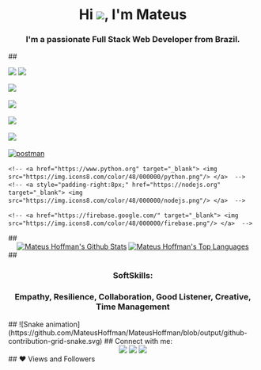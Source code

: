 <h1 align="center">Hi <img src="https://raw.githubusercontent.com/MartinHeinz/MartinHeinz/master/wave.gif" width="30px">, I'm Mateus</h1>
<h3 align="center">I'm a passionate Full Stack Web Developer from Brazil.</h3>
##
<p align="center"> 
	
<a href="https://www.w3.org/html/" target="_blank"> <img src="https://img.icons8.com/color/48/000000/html-5.png" width="45"/></a> 
<a href="https://www.w3schools.com/css/" target="_blank"> <img src="https://img.icons8.com/color/48/000000/css3.png" width="45"/></a> 
	
<a href="https://developer.mozilla.org/en-US/docs/Web/JavaScript" target="_blank"> <img src="https://img.icons8.com/color/48/000000/javascript.png" width="45"/></a> 
	
<a href="https://git-scm.com/" target="_blank"> <img src="https://img.icons8.com/color/48/000000/git.png" width="47"/> </a> 
	
<a href="https://github.com/MateusHoffman" target="_blank"> <img src="https://cdn-icons-png.flaticon.com/512/5968/5968866.png" width="40"/> </a>
	
<a href="https://getbootstrap.com" target="_blank"> <img src="https://img.icons8.com/color/48/000000/bootstrap.png" width="49"/> </a> 
	
<a href="https://postman.com" target="_blank"> <img src="https://www.vectorlogo.zone/logos/getpostman/getpostman-icon.svg" alt="postman" width="40"/> </a>   
<!-- <a href="https://www.java.com" target="_blank"> <img src="https://img.icons8.com/color/48/000000/java-coffee-cup-logo.png"/> </a> -->
<!-- <a href="https://reactjs.org/" target="_blank"> <img src="https://img.icons8.com/color/48/000000/react-native.png"/> </a> -->
<!-- <a href="https://spring.io/projects/spring-boot" target="_blank"> <img src="https://img.icons8.com/color/48/000000/spring-logo.png"/> </a>  -->
    <!-- <a href="https://www.python.org" target="_blank"> <img src="https://img.icons8.com/color/48/000000/python.png"/> </a>  -->
    <!-- <a style="padding-right:8px;" href="https://nodejs.org" target="_blank"> <img src="https://img.icons8.com/color/48/000000/nodejs.png"/> </a>  -->
<!-- <a style="padding-right:8px;" href="https://www.mysql.com/" target="_blank"> <img src="https://img.icons8.com/fluent/50/000000/mysql-logo.png"/></a> -->
	
<!-- <a href="https://www.mongodb.com/" target="_blank"> <img src="https://raw.githubusercontent.com/devicons/devicon/master/icons/mongodb/mongodb-original-wordmark.svg" alt="mongodb" width="48" height="48"/> </a>  -->
	
    <!-- <a href="https://firebase.google.com/" target="_blank"> <img src="https://img.icons8.com/color/48/000000/firebase.png"/> </a>  -->
	
<!-- <a href="https://www.jenkins.io" target="_blank"> <img src="https://www.vectorlogo.zone/logos/jenkins/jenkins-icon.svg" alt="jenkins" width="48" height="48"/> </a>  -->
	
<!-- <a href="https://redux.js.org" target="_blank"> <img src="https://img.icons8.com/color/48/000000/redux.png"/> </a> -->
	
<!-- <a href="https://expressjs.com" target="_blank"> <img src="https://raw.githubusercontent.com/devicons/devicon/master/icons/express/express-original-wordmark.svg" alt="express" width="40" height="40"/> </a> -->
</p>
## 
<div align="center">
  <a href="https://github.com/MateusHoffman/github-readme-stats"><img height="165em" alt="Mateus Hoffman's Github Stats" src="https://github-readme-stats.vercel.app/api?username=MateusHoffman&show_icons=true&count_private=true&theme=react&hide_border=true&bg_color=0D1117" /></a>
  <a href="https://github.com/MateusHoffman/github-readme-stats"><img height="165em" alt="Mateus Hoffman's Top Languages" src="https://github-readme-stats.vercel.app/api/top-langs/?username=MateusHoffman&langs_count=8&count_private=true&layout=compact&theme=react&hide_border=true&bg_color=0D1117"/>
	</a>
</div>
##
<div>
	<h3 align="center">SoftSkills:<h3>
	<p align="center">Empathy, Resilience, Collaboration, Good Listener, Creative, Time Management<p>
</div>
##	
![Snake animation](https://github.com/MateusHoffman/MateusHoffman/blob/output/github-contribution-grid-snake.svg)
## Connect with me:
<div align="center">
  <!-- <a href="https://www.youtube.com/channel/UC_-uuuZbY0AAt9CViNzvc-Q" target="_blank"><img src="https://img.shields.io/badge/YouTube-FF0000?style=for-the-badge&logo=youtube&logoColor=white" target="_blank"></a> -->
  <a href="https://instagram.com/maahoffman" target="_blank"><img src="https://img.shields.io/badge/-Instagram-%23E4405F?style=for-the-badge&logo=instagram&logoColor=white" target="_blank"></a>
 	<!-- <a href="https://www.twitch.tv/MateusHoffmani" target="_blank"><img src="https://img.shields.io/badge/Twitch-9146FF?style=for-the-badge&logo=twitch&logoColor=white" target="_blank"></a> -->
 <!-- <a href="https://discord.gg/wagxzStdcR" target="_blank"><img src="https://img.shields.io/badge/Discord-7289DA?style=for-the-badge&logo=discord&logoColor=white" target="_blank"></a> -->
  <a href = "mailto:mateushoffmandev@gmail.com"><img src="https://img.shields.io/badge/-Gmail-%23333?style=for-the-badge&logo=gmail&logoColor=white" target="_blank"></a>
  <a href="https://www.linkedin.com/in/mateus-hoffman-04664b232/" target="_blank"><img src="https://img.shields.io/badge/-LinkedIn-%230077B5?style=for-the-badge&logo=linkedin&logoColor=white" target="_blank"></a> 
</div>
## ❤ Views and Followers
<div align="center">
	<a href="https://github.com/Meghna-DAS/github-profile-views-counter">
